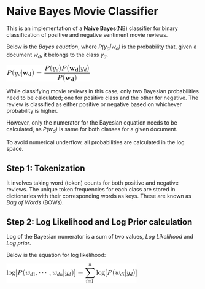 # Naive Bayes Movie Classifier

This is an implementation of a **Naive Bayes**(NB) classifier for binary classification of positive and negative sentiment
movie reviews.

Below is the *Bayes equation*, where *P(y<sub>d</sub>|w<sub>d</sub>)* is the probability that, given a document *w<sub>d</sub>*, it belongs to the class *y<sub>d</sub>*.

![img](https://raw.githubusercontent.com/Tapojit/movie-review-classifier-NB/master/Bayes.png)

While classifying movie reviews in this case, only two Bayesian probabilities need to be calculated; one for positive class and the other for negative. The review is classified as either positive or negative based on whichever probability is higher.

However, only the numerator for the Bayesian equation needs to be calculated, as *P(w<sub>d</sub>)* is same for both classes
for a given document.

To avoid numerical underflow, all probabilities are calculated in the log space.

## Step 1: Tokenization

It involves taking word (token) counts for both positive and negative reviews. The unique token frequencies for each class are stored in dictionaries with their corresponding words as keys. These are known as *Bag of Words* (BOWs).

## Step 2: Log Likelihood and Log Prior calculation

Log of the Bayesian numerator is a sum of two values, *Log Likelihood* and *Log prior*.

Below is the equation for log likelihood:

![img](https://raw.githubusercontent.com/Tapojit/movie-review-classifier-NB/master/loglike.png)




